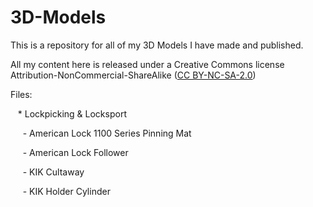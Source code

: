 # 3D-Models
This is a repository for all of my 3D Models I have made and published.

All my content here is released under a Creative Commons license Attribution-NonCommercial-ShareAlike ([CC BY-NC-SA-2.0](https://creativecommons.org/licenses/by-nc-sa/2.0/))

Files:

&nbsp;&nbsp; * Lockpicking & Locksport

&nbsp;&nbsp;&nbsp;&nbsp; - American Lock 1100 Series Pinning Mat

&nbsp;&nbsp;&nbsp;&nbsp; - American Lock Follower

&nbsp;&nbsp;&nbsp;&nbsp; - KIK Cultaway

&nbsp;&nbsp;&nbsp;&nbsp; - KIK Holder Cylinder

